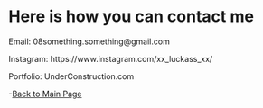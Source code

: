 
<H1>Here is how you can contact me</H1>

<p>
  Email: 08something.something@gmail.com
</p>
<p>
  Instagram: https://www.instagram.com/xx_luckass_xx/
</p>
<p>
  Portfolio: UnderConstruction.com
</p>

-[Back to Main Page](/index.md)
